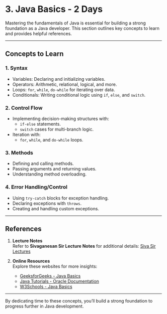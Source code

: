# 3. Java Basics - 2 Days

Mastering the fundamentals of Java is essential for building a strong foundation as a Java developer. This section outlines key concepts to learn and provides helpful references.

---

## Concepts to Learn

### 1. Syntax
- Variables: Declaring and initializing variables.
- Operators: Arithmetic, relational, logical, and more.
- Loops: `for`, `while`, `do-while` for iterating over data.
- Conditionals: Writing conditional logic using `if`, `else`, and `switch`.

### 2. Control Flow
- Implementing decision-making structures with:
  - `if-else` statements.
  - `switch` cases for multi-branch logic.
- Iteration with:
  - `for`, `while`, and `do-while` loops.

### 3. Methods
- Defining and calling methods.
- Passing arguments and returning values.
- Understanding method overloading.

### 4. Error Handling/Control
- Using `try-catch` blocks for exception handling.
- Declaring exceptions with `throws`.
- Creating and handling custom exceptions.

---

## References

1. **Lecture Notes**  
   Refer to **Sivaganesan Sir Lecture Notes** for additional details:
   [Siva Sir Lectures](./Sivaganesan%20Sir%20-%20Lectures)

3. **Online Resources**  
   Explore these websites for more insights:  
   - [GeeksforGeeks - Java Basics](https://www.geeksforgeeks.org/java/)  
   - [Java Tutorials - Oracle Documentation](https://docs.oracle.com/javase/tutorial/)  
   - [W3Schools - Java Basics](https://www.w3schools.com/java/)  

---

By dedicating time to these concepts, you’ll build a strong foundation to progress further in Java development.
